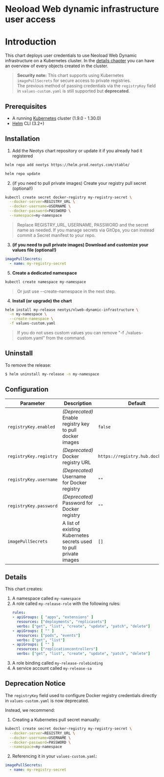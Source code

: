 
# Neoload Web dynamic infrastructure user access

# Introduction

This chart deploys user credentials to use Neoload Web Dynamic infrastructure on a Kubernetes cluster.
In the [details chapter](#details) you can have an overview of every objects created in the cluster.

> **Security note:** This chart supports using Kubernetes `imagePullSecrets` for secure access to private registries.  
> The previous method of passing credentials via the `registryKey` field in `values-custom.yaml` is still supported but **deprecated**.

## Prerequisites
- A running [Kubernetes](https://kubernetes.io/) cluster (1.9.0 - 1.30.0)
- [Helm](https://helm.sh/docs/intro/install/) CLI  (3.2+)


## Installation

1. Add the Neotys chart repository or update it if you already had it registered

```bash		
helm repo add neotys https://helm.prod.neotys.com/stable/
```

```bash		
helm repo update
```

2. (if you need to pull private images) Create your registry pull secret (optional!)

```bash
kubectl create secret docker-registry my-registry-secret \
  --docker-server=REGISTRY_URL \
  --docker-username=USERNAME \
  --docker-password=PASSWORD \
  --namespace=my-namespace
``` 
> Replace REGISTRY_URL, USERNAME, PASSWORD and the secret name as needed.
> If you manage secrets via GitOps, you can instead commit a Secret manifest to your repo.

3. **(if you need to pull private images) Download and customize your values file (optional!)**

```yml
imagePullSecrets:
  - name: my-registry-secret
```

5. **Create a dedicated namespace**

```bash		
kubectl create namespace my-namespace
```
> Or just use --create-namespace in the next step.

4. **Install (or upgrade) the chart**

```bash		
helm install my-release neotys/nlweb-dynamic-infrastructure \
  -n my-namespace \
  --create-namespace \
  -f values-custom.yaml
```
> If you do not uses custom values you can remove "-f ./values-custom.yaml" from the command.

## Uninstall

To remove the release:

```bash
$ helm uninstall my-release -n my-namespace
```

## Configuration

Parameter | Description | Default
--------- | ----------- | -------
`registryKey.enabled` | *(Deprecated)* Enable registry key to pull docker images | `false`
`registryKey.registry` | *(Deprecated)* Docker registry URL | `https://registry.hub.docker.com`
`registryKey.username` | *(Deprecated)* Username for Docker registry | `""`
`registryKey.password` | *(Deprecated)* Password for Docker registry | `""`
`imagePullSecrets` | A list of existing Kubernetes secrets used to pull private images | `[]`


## Details

This chart creates:
 1. A namespace called `my-namespace`
 2. A role called `my-release-role` with the following rules:
	``` yaml
	rules:
	- apiGroups: [ "apps", "extensions" ]
	  resources: ["deployments", "replicasets"]
	  verbs: ["get", "list", "create", "update", "patch", "delete"]
	- apiGroups: [ "" ]
	  resources: ["pods", "events"]
	  verbs: ["get", "list"]
	- apiGroups: [ "" ]
	  resources: ["replicationcontrollers"]
	  verbs: ["get", "list", "create", "update", "patch", "delete"]
	```
 3. A role binding called `my-release-rolebinding`
 4. A service account called `my-release-sa`

## Deprecation Notice

The `registryKey` field used to configure Docker registry credentials directly in `values-custom.yaml` is now deprecated.

Instead, we recommend:

 1. Creating a Kubernetes pull secret manually:

```bash
kubectl create secret docker-registry my-registry-secret \
  --docker-server=REGISTRY_URL \
  --docker-username=USERNAME \
  --docker-password=PASSWORD \
  --namespace=my-namespace
```

 2. Referencing it in your `values-custom.yaml`:

``` yaml
imagePullSecrets:
  - name: my-registry-secret
```
